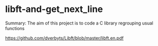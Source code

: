 # libft-and-get_next_line

Summary: The aim of this project is to code a C library regrouping usual functions

https://github.com/dverbyts/Libft/blob/master/libft.en.pdf
